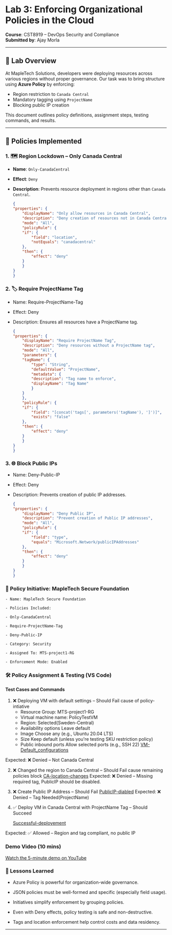 # Lab 3: Enforcing Organizational Policies in the Cloud
**Course**: CST8919 – DevOps Security and Compliance  
**Submitted by**: Ajay Morla

---

## 📘 Lab Overview

At MapleTech Solutions, developers were deploying resources across various regions without proper governance. Our task was to bring structure using **Azure Policy** by enforcing:

- Region restriction to `Canada Central`
- Mandatory tagging using `ProjectName`
- Blocking public IP creation

This document outlines policy definitions, assignment steps, testing commands, and results.

---

## 🔐 Policies Implemented

### 1. 🗺️ Region Lockdown – Only Canada Central

- **Name**: `Only-CanadaCentral`
- **Effect**: `Deny`
- **Description**: Prevents resource deployment in regions other than `Canada Central`.

    ```json
    {
    "properties": {
        "displayName": "Only allow resources in Canada Central",
        "description": "Deny creation of resources not in Canada Central",
        "mode": "All",
        "policyRule": {
        "if": {
            "field": "location",
            "notEquals": "canadacentral"
        },
        "then": {
            "effect": "deny"
        }
        }
    }
    }
    ```
### 2. 🏷️ Require ProjectName Tag

- Name: Require-ProjectName-Tag

- Effect: Deny

- Description: Ensures all resources have a ProjectName tag.

    ```json
    {
    "properties": {
        "displayName": "Require ProjectName Tag",
        "description": "Deny resources without a ProjectName tag",
        "mode": "All",
        "parameters": {
        "tagName": {
            "type": "String",
            "defaultValue": "ProjectName",
            "metadata": {
            "description": "Tag name to enforce",
            "displayName": "Tag Name"
            }
        }
        },
        "policyRule": {
        "if": {
            "field": "[concat('tags[', parameters('tagName'), ']')]",
            "exists": "false"
        },
        "then": {
            "effect": "deny"
        }
        }
    }
    }
    ```
### 3. 🌐 Block Public IPs
- Name: Deny-Public-IP

- Effect: Deny

- Description: Prevents creation of public IP addresses.

    ```json
    {
    "properties": {
        "displayName": "Deny Public IP",
        "description": "Prevent creation of Public IP addresses",
        "mode": "All",
        "policyRule": {
        "if": {
            "field": "type",
            "equals": "Microsoft.Network/publicIPAddresses"
        },
        "then": {
            "effect": "deny"
        }
        }
    }
    }
    ```
### 🧩 Policy Initiative: MapleTech Secure Foundation
    - Name: MapleTech Secure Foundation

    - Policies Included:

    - Only-CanadaCentral

    - Require-ProjectName-Tag

    - Deny-Public-IP

    - Category: Security

    - Assigned To: MTS-project1-RG

    - Enforcement Mode: Enabled

### 🛠️ Policy Assignment & Testing (VS Code)
#### Test Cases and Commands
1. ❌ Deploying VM with default settings – Should Fail cause of policy-intiative
    - Resource Group: MTS-project1-RG 
    - Virtual machine name:	PolicyTestVM
    - Region: Selected(Sweden-Central)
    - Availability options	Leave default
    - Image	Choose any (e.g., Ubuntu 20.04 LTS)
    - Size	Keep default (unless you're testing SKU restriction policy)
    - Public inbound ports	Allow selected ports (e.g., SSH 22)
      [VM-Default_configurations](images/policies-testing.png)  
    
Expected: ❌ Denied – Not Canada Central

2. ❌ Changed the region to Canada Central – Should Fail cause remaining policies block
     [CA-location-changes](images/Location-CA.png) 
Expected: ❌ Denied – Missing required tag, PublicIP should be disabled.

3. ❌ Create Public IP Address – Should Fail
      [PublicIP-diabled](images/PublicIP-None.png) 
Expected: ❌ Denied – Tag Needed(ProjectName)

5. ✅ Deploy VM in Canada Central with ProjectName Tag – Should Succeed

   [Successful-deployement](images/Successfull-deployement.png) 

Expected: ✅ Allowed – Region and tag compliant, no public IP

### Demo Video (10 mins)
[Watch the 5-minute demo on YouTube](https://www.youtube.com/watch?v=kBe15CSoZaU)

### 🧠 Lessons Learned
- Azure Policy is powerful for organization-wide governance.

- JSON policies must be well-formed and specific (especially field usage).

- Initiatives simplify enforcement by grouping policies.

- Even with Deny effects, policy testing is safe and non-destructive.

- Tags and location enforcement help control costs and data residency.

---
